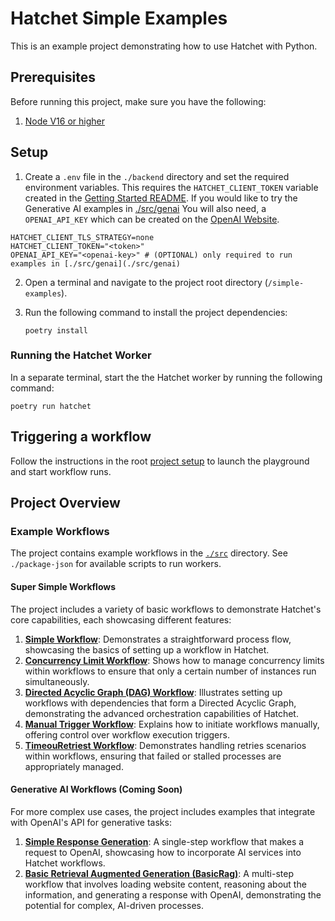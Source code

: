 # Hatchet Simple Examples

This is an example project demonstrating how to use Hatchet with Python.

## Prerequisites

Before running this project, make sure you have the following:

1. [Node V16 or higher](https://nodejs.org/en/download)

## Setup

1. Create a `.env` file in the `./backend` directory and set the required environment variables. This requires the `HATCHET_CLIENT_TOKEN` variable created in the [Getting Started README](../README.md). If you would like to try the Generative AI examples in [./src/genai](./src/genai) You will also need, a `OPENAI_API_KEY` which can be created on the [OpenAI Website](https://help.openai.com/en/articles/4936850-where-do-i-find-my-openai-api-key).

```
HATCHET_CLIENT_TLS_STRATEGY=none
HATCHET_CLIENT_TOKEN="<token>"
OPENAI_API_KEY="<openai-key>" # (OPTIONAL) only required to run examples in [./src/genai](./src/genai)
```

2. Open a terminal and navigate to the project root directory (`/simple-examples`).

3. Run the following command to install the project dependencies:

   ```shell
   poetry install
   ```

### Running the Hatchet Worker

In a separate terminal, start the the Hatchet worker by running the following command:

```shell
poetry run hatchet
```

## Triggering a workflow

Follow the instructions in the root [project setup](../README.md) to launch the playground and start workflow runs.

## Project Overview

### Example Workflows

The project contains example workflows in the [`./src`](./src) directory. See `./package-json` for available scripts to run workers.

#### Super Simple Workflows

The project includes a variety of basic workflows to demonstrate Hatchet's core capabilities, each showcasing different features:

1. **[Simple Workflow](./simple-worker.ts)**: Demonstrates a straightforward process flow, showcasing the basics of setting up a workflow in Hatchet.
2. **[Concurrency Limit Workflow](./concurrency/concurrency-worker.ts)**: Shows how to manage concurrency limits within workflows to ensure that only a certain number of instances run simultaneously.
3. **[Directed Acyclic Graph (DAG) Workflow](./dag-worker.ts)**: Illustrates setting up workflows with dependencies that form a Directed Acyclic Graph, demonstrating the advanced orchestration capabilities of Hatchet.
4. **[Manual Trigger Workflow](./manual-trigger.ts)**: Explains how to initiate workflows manually, offering control over workflow execution triggers.
5. **[TimeouRetriest Workflow](./retries-worker.py)**: Demonstrates handling retries scenarios within workflows, ensuring that failed or stalled processes are appropriately managed.

#### Generative AI Workflows (Coming Soon)

For more complex use cases, the project includes examples that integrate with OpenAI's API for generative tasks:

1. **[Simple Response Generation]()**: A single-step workflow that makes a request to OpenAI, showcasing how to incorporate AI services into Hatchet workflows.
2. **[Basic Retrieval Augmented Generation (BasicRag)]()**: A multi-step workflow that involves loading website content, reasoning about the information, and generating a response with OpenAI, demonstrating the potential for complex, AI-driven processes.

<!-- ### Exposing the workflows via a RestAPI

For a more complete example of how you might use Hatchet as part of a deployed production service, check out the [FastAPI Example](../fast-api-react/README.md) -->
